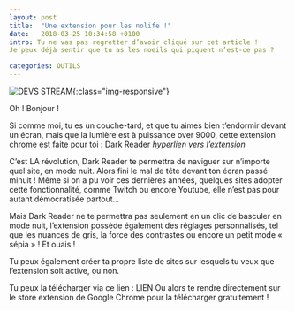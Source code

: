 ```yaml
---
layout: post
title:  "Une extension pour les nolife !"
date:   2018-03-25 10:34:58 +0100
intro: Tu ne vas pas regretter d’avoir cliqué sur cet article !
Je peux déjà sentir que tu as les noeils qui piquent n’est-ce pas ?

categories: OUTILS
---
```


![DEVS STREAM](../../../../../assets/images/2018-03-25-devstreamers.jpg){:class="img-responsive"}

Oh ! Bonjour !

Si comme moi, tu es un couche-tard, et que tu aimes bien t’endormir devant un écran, mais que la lumière est à puissance over 9000, cette extension chrome est faite pour toi : Dark Reader *hyperlien vers l’extension*

C’est LA révolution, Dark Reader te permettra de naviguer sur n’importe quel site, en mode nuit. Alors fini le mal de tête devant ton écran passé minuit !
Même si on a pu voir ces dernières années, quelques sites adopter cette fonctionnalité, comme Twitch ou encore Youtube, elle n’est pas pour autant démocratisée partout…

Mais Dark Reader ne te permettra pas seulement en un clic de basculer en mode nuit, l’extension possède également des réglages personnalisés, tel que les nuances de gris, la force des contrastes ou encore un petit mode « sépia » ! Et ouais !

Tu peux également créer ta propre liste de sites sur lesquels tu veux que l’extension soit active, ou non.

Tu peux la télécharger via ce lien : LIEN
Ou alors te rendre directement sur le store extension de Google Chrome pour la télécharger gratuitement !

